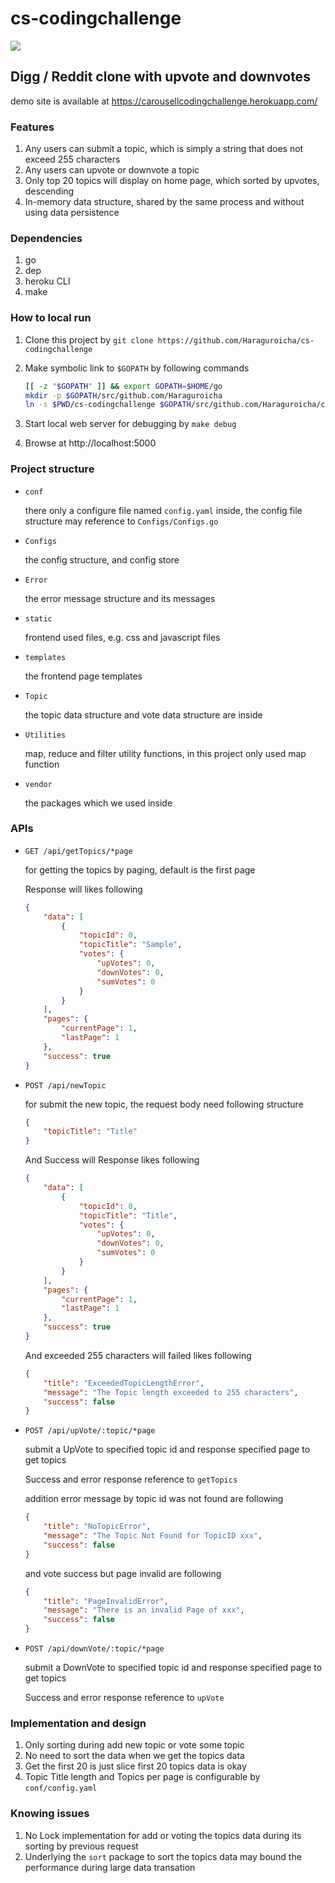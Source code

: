 # cs-codingchallenge

[![](https://travis-ci.org/Haraguroicha/cs-codingchallenge.svg?branch=master)](https://travis-ci.org/Haraguroicha/cs-codingchallenge)

## Digg / Reddit clone with upvote and downvotes

demo site is available at https://carousellcodingchallenge.herokuapp.com/

### Features

1. Any users can submit a topic, which is simply a string that does not exceed 255 characters
2. Any users can upvote or downvote a topic
3. Only top 20 topics will display on home page, which sorted by upvotes, descending
4. In-memory data structure, shared by the same process and without using data persistence

### Dependencies

1. go
2. dep
3. heroku CLI
4. make

### How to local run

1. Clone this project by `git clone https://github.com/Haraguroicha/cs-codingchallenge`
2. Make symbolic link to `$GOPATH` by following commands

    ```bash
    [[ -z "$GOPATH" ]] && export GOPATH=$HOME/go
    mkdir -p $GOPATH/src/github.com/Haraguroicha
    ln -s $PWD/cs-codingchallenge $GOPATH/src/github.com/Haraguroicha/cs-codingchallenge
    ```

3. Start local web server for debugging by `make debug`
4. Browse at http://localhost:5000

### Project structure

* `conf`

    there only a configure file named `config.yaml` inside, the config file structure may reference to `Configs/Configs.go`

* `Configs`

    the config structure, and config store

* `Error`

    the error message structure and its messages

* `static`

    frontend used files, e.g. css and javascript files

* `templates`

    the frontend page templates

* `Topic`

    the topic data structure and vote data structure are inside

* `Utilities`

    map, reduce and filter utility functions, in this project only used map function

* `vendor`

    the packages which we used inside

### APIs

* `GET /api/getTopics/*page`

    for getting the topics by paging, default is the first page

    Response will likes following

    ```json
    {
        "data": [
            {
                "topicId": 0,
                "topicTitle": "Sample",
                "votes": {
                    "upVotes": 0,
                    "downVotes": 0,
                    "sumVotes": 0
                }
            }
        ],
        "pages": {
            "currentPage": 1,
            "lastPage": 1
        },
        "success": true
    }
    ```

* `POST /api/newTopic`

    for submit the new topic, the request body need following structure

    ```json
    {
        "topicTitle": "Title"
    }
    ```

    And Success will Response likes following

    ```json
    {
        "data": [
            {
                "topicId": 0,
                "topicTitle": "Title",
                "votes": {
                    "upVotes": 0,
                    "downVotes": 0,
                    "sumVotes": 0
                }
            }
        ],
        "pages": {
            "currentPage": 1,
            "lastPage": 1
        },
        "success": true
    }
    ```

    And exceeded 255 characters will failed likes following

    ```json
    {
        "title": "ExceededTopicLengthError",
        "message": "The Topic length exceeded to 255 characters",
        "success": false
    }
    ```

* `POST /api/upVote/:topic/*page`

    submit a UpVote to specified topic id and response specified page to get topics

    Success and error response reference to `getTopics`

    addition error message by topic id was not found are following

    ```json
    {
        "title": "NoTopicError",
        "message": "The Topic Not Found for TopicID xxx",
        "success": false
    }
    ```

    and vote success but page invalid are following

    ```json
    {
        "title": "PageInvalidError",
        "message": "There is an invalid Page of xxx",
        "success": false
    }
    ```

* `POST /api/downVote/:topic/*page`

    submit a DownVote to specified topic id and response specified page to get topics

    Success and error response reference to `upVote`

### Implementation and design

1. Only sorting during add new topic or vote some topic
2. No need to sort the data when we get the topics data
3. Get the first 20 is just slice first 20 topics data is okay
4. Topic Title length and Topics per page is configurable by `conf/config.yaml`

### Knowing issues

1. No Lock implementation for add or voting the topics data during its sorting by previous request
2. Underlying the `sort` package to sort the topics data may bound the performance during large data transation
